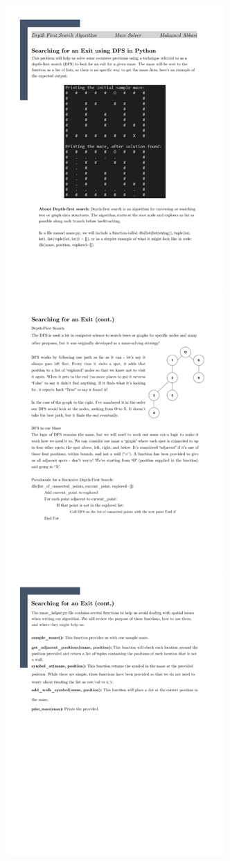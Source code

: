 ![Getting Started](./Description/dfs-maze-1.png)
![Getting Started](./Description/dfs-maze-2.png)
![Getting Started](./Description/dfs-maze-3.png)